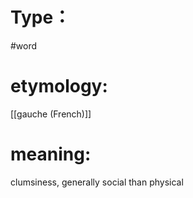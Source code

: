 # Type：
#word 
# etymology: 
[[gauche (French)]]
# meaning: 
clumsiness, generally social than physical
